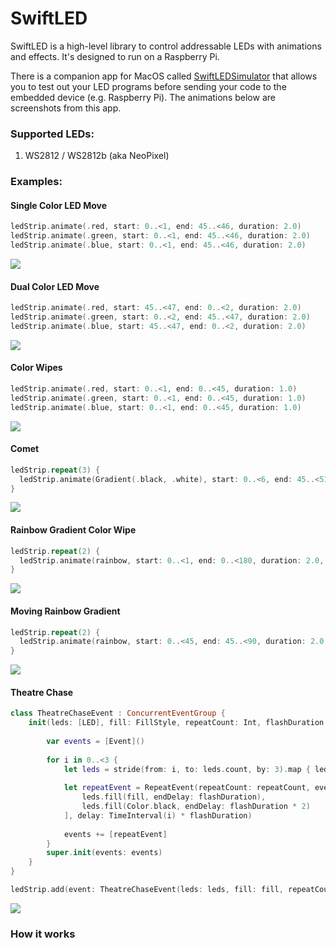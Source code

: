 # SwiftLED

SwiftLED is a high-level library to control addressable LEDs with animations and effects. It's designed to run on a Raspberry Pi.

There is a companion app for MacOS called [SwiftLEDSimulator](https://github.com/kevinbrewster/SwiftLEDSimulator) that allows you to test out your LED programs before sending your code to the embedded device (e.g. Raspberry Pi). The animations below are screenshots from this app.


### Supported LEDs:
1. WS2812 / WS2812b (aka NeoPixel)

### Examples:

#### Single Color LED Move
```swift
ledStrip.animate(.red, start: 0..<1, end: 45..<46, duration: 2.0)
ledStrip.animate(.green, start: 0..<1, end: 45..<46, duration: 2.0)
ledStrip.animate(.blue, start: 0..<1, end: 45..<46, duration: 2.0)
```
![](https://github.com/kevinbrewster/Documentation/blob/master/SwiftLED/single_loop.png)

#### Dual Color LED Move
```swift
ledStrip.animate(.red, start: 45..<47, end: 0..<2, duration: 2.0)
ledStrip.animate(.green, start: 0..<2, end: 45..<47, duration: 2.0)
ledStrip.animate(.blue, start: 45..<47, end: 0..<2, duration: 2.0)
```
![](https://github.com/kevinbrewster/Documentation/blob/master/SwiftLED/dual_loop.png)

#### Color Wipes
```swift
ledStrip.animate(.red, start: 0..<1, end: 0..<45, duration: 1.0)
ledStrip.animate(.green, start: 0..<1, end: 0..<45, duration: 1.0)
ledStrip.animate(.blue, start: 0..<1, end: 0..<45, duration: 1.0)
```
![](https://github.com/kevinbrewster/Documentation/blob/master/SwiftLED/color_wipe.png)


#### Comet
```swift
ledStrip.repeat(3) {
  ledStrip.animate(Gradient(.black, .white), start: 0..<6, end: 45..<51, duration: 2)
}
```
![](https://github.com/kevinbrewster/Documentation/blob/master/SwiftLED/comet.png)

#### Rainbow Gradient Color Wipe
```swift
ledStrip.repeat(2) {
  ledStrip.animate(rainbow, start: 0..<1, end: 0..<180, duration: 2.0, fillSize: 180)
}
```
![](https://github.com/kevinbrewster/Documentation/blob/master/SwiftLED/gradient_wipe.png)


#### Moving Rainbow Gradient
```swift
ledStrip.repeat(2) {
  ledStrip.animate(rainbow, start: 0..<45, end: 45..<90, duration: 2.0)
}
```
![](https://github.com/kevinbrewster/Documentation/blob/master/SwiftLED/gradient_move.png)


#### Theatre Chase
```swift
class TheatreChaseEvent : ConcurrentEventGroup {
    init(leds: [LED], fill: FillStyle, repeatCount: Int, flashDuration: TimeInterval) {
        
        var events = [Event]()
        
        for i in 0..<3 {
            let leds = stride(from: i, to: leds.count, by: 3).map { leds[$0] }
            
            let repeatEvent = RepeatEvent(repeatCount: repeatCount, events: [
                leds.fill(fill, endDelay: flashDuration),
                leds.fill(Color.black, endDelay: flashDuration * 2)
            ], delay: TimeInterval(i) * flashDuration)
            
            events += [repeatEvent]
        }
        super.init(events: events)        
    }
}

ledStrip.add(event: TheatreChaseEvent(leds: leds, fill: fill, repeatCount: repeatCount, flashDuration: 0.08))
```
![](https://github.com/kevinbrewster/Documentation/blob/master/SwiftLED/theatre_chase.gif)


     
            
### How it works
